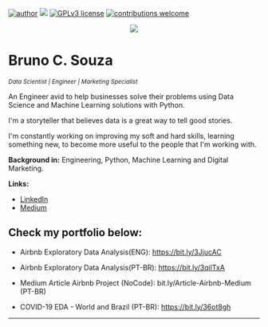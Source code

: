 [![author](https://img.shields.io/badge/author-bruno.souza-red.svg)](https://www.linkedin.com/in/eubrunosouza/) [![](https://img.shields.io/badge/python-3.7+-blue.svg)](https://www.python.org/downloads/release/python-365/) [![GPLv3 license](https://img.shields.io/badge/License-GPLv3-blue.svg)](http://perso.crans.org/besson/LICENSE.html) [![contributions welcome](https://img.shields.io/badge/contributions-welcome-brightgreen.svg?style=flat)](https://github.com/eubrunoosouza/data_science)

<p align="center">
  <img src="https://github.com/eubrunoosouza/data_science/blob/fa141491d45dc9b4b4b336083016f23482765f5b/MISC/DATA%20SCIENCE.gif" >
</p>

# Bruno C. Souza
<sub>*Data Scientist | Engineer | Marketing Specialist*</sub>

An Engineer avid to help businesses solve their problems using Data Science and Machine Learning solutions with Python.

I'm a storyteller that believes data is a great way to tell good stories.

I'm constantly working on improving my soft and hard skills, learning something new, to become more useful to the people that I'm working with.


**Background in:** Engineering, Python, Machine Learning and Digital Marketing.

**Links:**
* [LinkedIn](https://www.linkedin.com/in/eubrunosouza)
* [Medium](https://medium.com/@eubrunoosouza)


## Check my portfolio below: 

* Airbnb Exploratory Data Analysis(ENG): https://bit.ly/3JjucAC
* Airbnb Exploratory Data Analysis(PT-BR): https://bit.ly/3qilTxA
* Medium Article Airbnb Project (NoCode): bit.ly/Article-Airbnb-Medium (PT-BR)

* COVID-19 EDA - World and Brazil (PT-BR): https://bit.ly/36ot8gh
---
